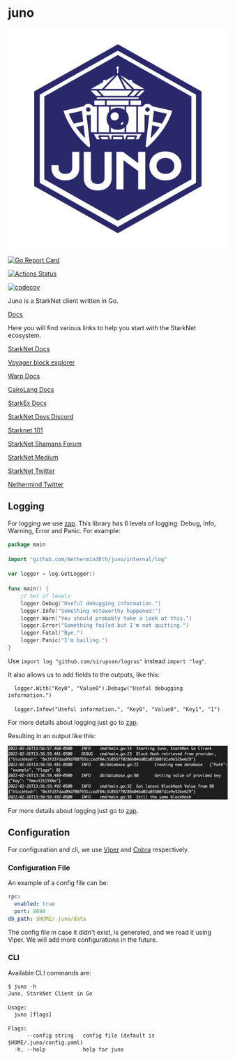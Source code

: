# juno

![Juno Logo](./.github/juno.jpg?raw=true)

[![Go Report Card](https://goreportcard.com/badge/github.com/NethermindEth/juno)](https://goreportcard.com/report/github.com/NethermindEth/juno)

[![Actions Status](https://github.com/NethermindEth/juno/actions/workflows/juno-build.yml/badge.svg)](https://github.com/NethermindEth/juno/actions)

[![codecov](https://codecov.io/gh/NethermindEth/juno/branch/main/graph/badge.svg)](https://codecov.io/gh/NethermindEth/juno)

Juno is a StarkNet client written in Go.

[Docs](https://nethermindeth.github.io/juno/)

Here you will find various links to help you start with the StarkNet ecosystem.

[StarkNet Docs](https://starknet.io/)

[Voyager block explorer](https://voyager.online)

[Warp Docs](https://github.com/NethermindEth/warp)

[CairoLang Docs](https://www.cairo-lang.org/)

[StarkEx Docs](https://docs.starkware.co/starkex-v4)

[StarkNet Devs Discord](https://discord.com/invite/uJ9HZTUk2Y)

[Starknet 101](https://github.com/l-henri/starknet-cairo-101)

[StarkNet Shamans Forum](https://community.starknet.io/)

[StarkNet Medium](https://medium.com/starkware/starknet/home)

[StarkNet Twitter](https://twitter.com/Starknet_Intern)

[Nethermind Twitter](https://twitter.com/NethermindEth)

## Logging

For logging we use [zap](https://github.com/uber-go/zap). This library has 6 levels of logging: Debug, Info, Warning,
Error and Panic. For example:

```go
package main

import "github.com/NethermindEth/juno/internal/log"

var logger = log.GetLogger()

func main() {
	// Set of levels
	logger.Debug("Useful debugging information.")
	logger.Info("Something noteworthy happened!")
	logger.Warn("You should probably take a look at this.")
	logger.Error("Something failed but I'm not quitting.")
	logger.Fatal("Bye.")
	logger.Panic("I'm bailing.")
}
```

Use `import log "github.com/sirupsen/logrus"` instead `import "log"`.

It also allows us to add fields to the outputs, like this:

```
  logger.With("Key0", "Value0").Debugw("Useful debugging information.")
  
  logger.Infow("Useful information.", "Key0", "Value0", "Key1", "1")
```

For more details about logging just go to [zap](https://github.com/uber-go/zap).

Resulting in an output like this:

![Zap](./docs/static/img/log.png)

For more details about logging just go to [zap](https://github.com/uber-go/zap).

## Configuration

For configuration and cli, we use [Viper](https://github.com/spf13/viper) and [Cobra](https://github.com/spf13/cobra)
respectively.

### Configuration File

An example of a config file can be:

```yaml
rpc:
  enabled: true
  port: 8080
db_path: $HOME/.juno/data
```

The config file in case it didn't exist, is generated, and we read it using Viper. We will add more configurations in
the future.

### CLI

Available CLI commands are:

```
$ juno -h
Juno, StarkNet Client in Go

Usage:
  juno [flags]

Flags:
      --config string   config file (default is $HOME/.juno/config.yaml)
  -h, --help            help for juno

```
